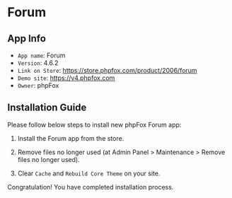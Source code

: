 # Forum

## App Info

- `App name`: Forum
- `Version`: 4.6.2
- `Link on Store`: https://store.phpfox.com/product/2006/forum
- `Demo site`: https://v4.phpfox.com
- `Owner`: phpFox

## Installation Guide

Please follow below steps to install new phpFox Forum app:

1. Install the Forum app from the store.

2. Remove files no longer used (at Admin Panel > Maintenance > Remove files no longer used).

3. Clear `Cache` and `Rebuild Core Theme` on your site.

Congratulation! You have completed installation process.